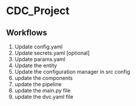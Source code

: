 # CDC_Project


## Workflows

1. Update config.yaml
2. Update secrets.yaml [optional]
3. Update params.yaml
4. Update the entity
5. Update the configuration manager in src config
6. update the components
7. update the pipeline
8. update the main.py file
9. update the dvc.yaml file